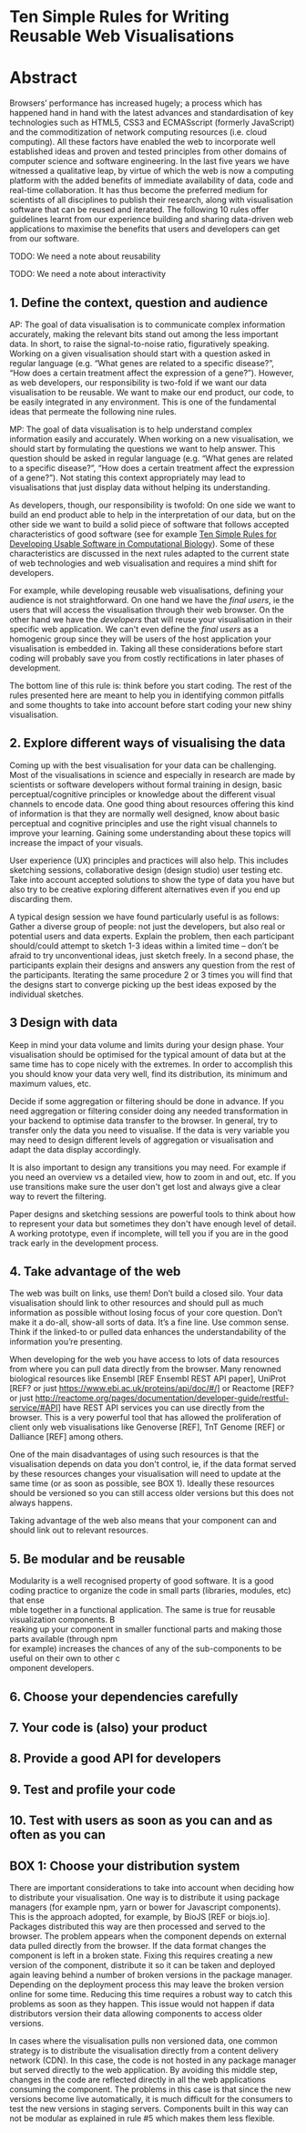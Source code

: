 # Ten Simple Rules for Writing Reusable Web Visualisations

# Abstract
Browsers’ performance has increased hugely; a process which has happened hand in hand with the latest advances and standardisation of key technologies such as HTML5, CSS3 and ECMASscript (formerly JavaScript) and the commoditization of network computing resources (i.e. cloud computing). All these factors have enabled the web to incorporate well established ideas and proven and tested principles from other domains of computer science and software engineering. In the last five years we have witnessed a qualitative leap, by virtue of which the web is now a computing platform with the added benefits of immediate availability of data, code and real-time collaboration. It has thus become the preferred medium for scientists of all disciplines to publish their research, along with visualisation software that can be reused and iterated. The following 10 rules offer guidelines learnt from our experience building and sharing data-driven web applications to maximise the benefits that users and developers can get from our software.

TODO: We need a note about reusability

TODO: We need a note about interactivity

## 1. Define the context, question and audience
AP: The goal of data visualisation is to communicate complex information accurately, making the relevant bits stand out among the less important data. In short, to raise the signal-to-noise ratio, figuratively speaking. Working on a given visualisation should start with a question asked in regular language (e.g. “What genes are related to a specific disease?”, “How does a certain treatment affect the expression of a gene?”). However, as web developers, our responsibility is two-fold if we want our data visualisation to be reusable. We want to make our end product, our code, to be easily integrated in any environment. This is one of the fundamental ideas that permeate the following nine rules.

MP: The goal of data visualisation is to help understand complex information easily and accurately. When working on a new visualisation, we should start by formulating the questions we want to help answer. This question should be asked in regular language (e.g. “What genes are related to a specific disease?”, “How does a certain treatment affect the expression of a gene?”). Not stating this context appropriately may lead to visualisations that just display data without helping its understanding.

As developers, though, our responsibility is twofold: On one side we want to build an end product able to help in the interpretation of our data, but on the other side we want to build a solid piece of software that follows accepted characteristics of good software (see for example [Ten Simple Rules for Developing Usable Software in Computational Biology](http://journals.plos.org/ploscompbiol/article?id=10.1371/journal.pcbi.1005265)). Some of these characteristics are discussed in the next rules adapted to the current state of web technologies and web visualisation and requires a mind shift for developers.

For example, while developing reusable web visualisations, defining your audience is not straightforward. On one hand we have the _final users_, ie the users that will access the visualisation through their web browser. On the other hand we have the _developers_ that will reuse your visualisation in their specific web application. We can't even define the _final users_ as a homogenic group since they will be users of the host application your visualisation is embedded in. Taking all these considerations before start coding will probably save you from costly rectifications in later phases of development.

The bottom line of this rule is: think before you start coding. The rest of the rules presented here are meant to help you in identifying common pitfalls and some thoughts to take into account before start coding your new shiny visualisation. 

## 2. Explore different ways of visualising the data

Coming up with the best visualisation for your data can be challenging. Most of the visualisations in science and especially in research are made by scientists or software developers without formal training in design, basic perceptual/cognitive principles or knowledge about the different visual channels to encode data.
One good thing about resources offering this kind of information is that they are normally well designed, know about basic perceptual and cognitive principles and use the right visual channels to improve your learning.
Gaining some understanding about these topics will increase the impact of your visuals.

User experience (UX) principles and practices will also help. This includes sketching sessions, collaborative design (design studio) user testing etc. Take into account accepted solutions to show the type of data you have but also try to be creative exploring different alternatives even if you end up discarding them.

A typical design session we have found particularly useful is as follows: Gather a diverse group of people: not just the developers, but also real or potential users and data experts. Explain the problem, then each participant should/could attempt to sketch 1-3 ideas within a limited time – don’t be afraid to try unconventional ideas, just sketch freely. In a second phase, the participants explain their designs and answers any question from the rest of the participants. Iterating the same procedure 2 or 3 times you will find that the designs start to converge picking up the best ideas exposed by the individual sketches.


## 3 Design with data

Keep in mind your data volume and limits during your design phase. Your visualisation should be optimised for the typical amount of data but at the same time has to cope nicely with the extremes. In order to accomplish this you should know your data very well, find its distribution, its minimum and maximum values, etc.

Decide if some aggregation or filtering should be done in advance. If you need aggregation or filtering consider doing any needed transformation in your backend to optimise data transfer to the browser. In general, try to transfer only the data you need to visualise. If the data is very variable you may need to design different levels of aggregation or visualisation and adapt the data display accordingly.

It is also important to design any transitions you may need. For example if you need an overview vs a detailed view, how to zoom in and out, etc. If you use transitions make sure the user don't get lost and always give a clear way to revert the filtering.

Paper designs and sketching sessions are powerful tools to think about how to represent your data but sometimes they don't have enough level of detail. A working prototype, even if incomplete, will tell you if you are in the good track early in the development process.
 

## 4. Take advantage of the web
The web was built on links, use them! Don’t build a closed silo. Your data visualisation should link to other resources and should pull as much information as possible without losing focus of your core question. Don’t make it a do-all, show-all sorts of data. It’s a fine line. Use common sense. Think if the linked-to or pulled data enhances the understandability of the information you’re presenting.

When developing for the web you have access to lots of data resources from where you can pull data directly from the browser. Many renowned biological resources like Ensembl [REF Ensembl REST API paper], UniProt [REF? or just https://www.ebi.ac.uk/proteins/api/doc/#/] or Reactome [REF? or just http://reactome.org/pages/documentation/developer-guide/restful-service/#API] have REST API services you can use directly from the browser. This is a very powerful tool that has allowed the proliferation of client only web visualisations like Genoverse [REF], TnT Genome [REF] or Dalliance [REF] among others.

One of the main disadvantages of using such resources is that the visualisation depends on data you don't control, ie, if the data format served by these resources changes your visualisation will need to update at the same time (or as soon as possible, see BOX 1). Ideally these resources should be versioned so you can still access older versions but this does not always happens.

Taking advantage of the web also means that your component can and should link out to relevant resources. 

## 5. Be modular and be reusable
Modularity is a well recognised property of good software.
It is a good coding practice to organize the code in small parts (libraries, modules, etc) that ense\
mble together in a functional application. The same is true for reusable visualization components. B\
reaking up your component in smaller functional parts and making those parts available (through npm \
for example) increases the chances of any of the sub-components to be useful on their own to other c\
omponent developers.

## 6. Choose your dependencies carefully

## 7. Your code is (also) your product

## 8. Provide a good API for developers

## 9. Test and profile your code

## 10. Test with users as soon as you can and as often as you can

  
## BOX 1: Choose your distribution system

There are important considerations to take into account when deciding how to distribute your visualisation. One way is to distribute it using package managers (for example npm, yarn or bower for Javascript components). This is the approach adopted, for example, by BioJS [REF or biojs.io]. Packages distributed this way are then processed and served to the browser. The problem appears when the component depends on external data pulled directly from the browser. If the data format changes the component is left in a broken state. Fixing this requires creating a new version of the component, distribute it so it can be taken and deployed again leaving behind a number of broken versions in the package manager. Depending on the deployment process this may leave the broken version online for some time. Reducing this time requires a robust way to catch this problems as soon as they happen. This issue would not happen if data distributors version their data allowing components to access older versions.

In cases where the visualisation pulls non versioned data, one common strategy is to distribute the visualisation directly from a content delivery network (CDN). In this case, the code is not hosted in any package manager but served directly to the web application. By avoiding this middle step, changes in the code are reflected directly in all the web applications consuming the component. The problems in this case is that since the new versions become live automatically, it is much difficult for the consumers to test the new versions in staging servers. Components built in this way can not be modular as explained in rule #5 which makes them less flexible. 
